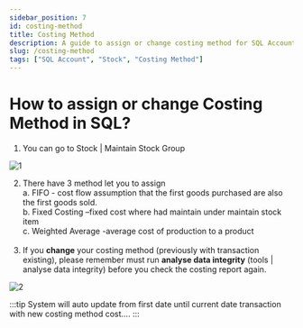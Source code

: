 ```yaml
---
sidebar_position: 7
id: costing-method
title: Costing Method
description: A guide to assign or change costing method for SQL Account
slug: /costing-method
tags: ["SQL Account", "Stock", "Costing Method"]
---
```


# How to assign or change Costing Method in SQL?

1. You can go to Stock | Maintain Stock Group

![1](/img/stock/costing-method/1.png)

2. There have 3 method let you to assign <br />
    a. FIFO - cost flow assumption that the first goods purchased are also the first goods sold.<br />
    b. Fixed Costing –fixed cost where had maintain under maintain stock item<br />
    c. Weighted Average -average cost of production to a product<br /><br />
3. If you **change** your costing method (previously with transaction existing), please remember
must run **analyse data integrity** (tools | analyse data integrity) before you check the costing
report again.

![2](/img/stock/costing-method/2.png)

:::tip
System will auto update from first date until current date transaction with new costing
method cost….
:::